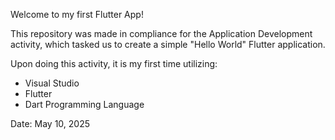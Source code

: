 Welcome to my first Flutter App!

This repository was made in compliance for the Application Development activity, which tasked us to create a simple "Hello World" Flutter application. 

Upon doing this activity, it is my first time utilizing:
- Visual Studio
- Flutter
- Dart Programming Language

Date: May 10, 2025
